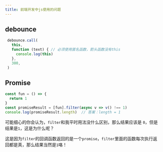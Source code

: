 ```yaml
---
title: 前端开发中js使用的问题
---
```


 ## debounce
 ```js
  debounce.call(
    this,
    function (text) { // 必须使用匿名函数，箭头函数没有this
      console.log(this)
    },
    300,
  )
 ```

  ## Promise
  ```js
  const fun = () => {
    return 1
  }
  const promiseResult = [fun].filter(async v => v() !== 1)
  console.log(promiseResult.length)  // 答案：length = 1
  ```

  可能细心的你会认为，<code>filter</code>和我平时用法没什么区别，那么结果应该是 <code>0</code>，但是结果是<code>1</code>，这是为什么呢？

  这是因为<code>filter</code>的回调函数返回的是一个<code>promise</code>，<code>filter</code>里面的函数每次执行返回都是真，那么结果当然是<code>1</code>咯！
